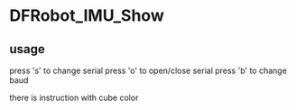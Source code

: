 # DFRobot_IMU_Show

## usage

press 's' to change serial
press 'o' to open/close serial
press 'b' to change baud

there is instruction with cube color
